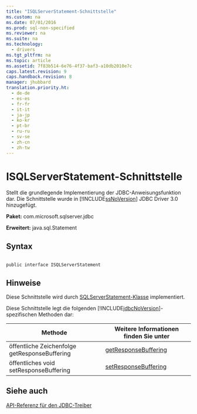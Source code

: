 ```yaml
---
title: "ISQLServerStatement-Schnittstelle"
ms.custom: na
ms.date: 07/01/2016
ms.prod: sql-non-specified
ms.reviewer: na
ms.suite: na
ms.technology: 
  - drivers
ms.tgt_pltfrm: na
ms.topic: article
ms.assetid: 7f83b514-6e76-4f37-baf3-a10db2010e7c
caps.latest.revision: 9
caps.handback.revision: 8
manager: jhubbard
translation.priority.ht: 
  - de-de
  - es-es
  - fr-fr
  - it-it
  - ja-jp
  - ko-kr
  - pt-br
  - ru-ru
  - sv-se
  - zh-cn
  - zh-tw
---
```

# ISQLServerStatement-Schnittstelle
  Stellt die grundlegende Implementierung der JDBC\-Anweisungsfunktion dar. Die Schnittstelle wurde in [!INCLUDE[ssNoVersion](../content/includes/ssNoVersion_md.md)] JDBC Driver 3.0 hinzugefügt.  
  
 **Paket:** com.microsoft.sqlserver.jdbc  
  
 **Erweitert:** java.sql.Statement  
  
## Syntax  
  
```  
  
public interface ISQLServerStatement  
```  
  
## Hinweise  
 Diese Schnittstelle wird durch [SQLServerStatement-Klasse](../content/SQLServerStatement-Class.md) implementiert.  
  
 Diese Schnittstelle legt die folgenden [!INCLUDE[jdbcNoVersion](../content/includes/jdbcNoVersion_md.md)]\-spezifischen Methoden dar:  
  
|Methode|Weitere Informationen finden Sie unter|  
|-------------|--------------------------------------------|  
|öffentliche Zeichenfolge getResponseBuffering|[getResponseBuffering](../content/getResponseBuffering-Method--SQLServerStatement-.md)|  
|öffentliches void setResponseBuffering|[setResponseBuffering](../content/setResponseBuffering-Method--SQLServerStatement-.md)|  
  
## Siehe auch  
 [API-Referenz für den JDBC-Treiber](../content/JDBC-Driver-API-Reference.md)  
  
  